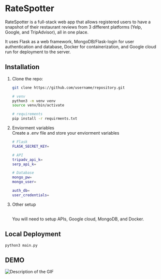 # RateSpotter

RateSpotter is a full-stack web app that allows registered users to have a snapshot of their restaurant reviews from 3 different platforms (Yelp, Google, and TripAdvisor), all in one place.

It uses Flask as a web framework, MongoDB/Flask-login for user authentication and database, Docker for containerization, and Google cloud run for deployment to the server.


## Installation

1. Clone the repo:
   ```sh
   git clone https://github.com/username/repository.git

   # venv
   python3 -m venv venv
   source venv/bin/activate

   # requirements
   pip install -r requirments.txt

2. Enviorment variables
    <br>
    Create a .env file and store your enviorment variables
    ```sh
    # Flask
    FLASK_SECRET_KEY=

    # API
    tripadv_api_k=
    serp_api_k=

    # Database
    mongo_pw=
    mongo_user=

    auth_db=
    user_credentials=

3. Other setup

    <br>
    You will need to setup APIs, Google cloud, MongoDB, and Docker.

## Local Deployment

    python3 main.py

## DEMO

![Description of the GIF](https://github.com/aless-x-code/RateSpotter/blob/main/demo.gif)